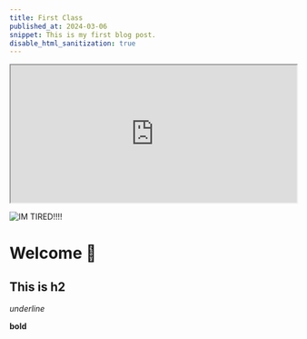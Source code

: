 ```yaml
---
title: First Class
published_at: 2024-03-06
snippet: This is my first blog post.
disable_html_sanitization: true
---
```

<iframe src="https://editor.p5js.org/xaviercox1/full/xbgMQaOkS" width="100%" Height="242px"></iframe>

![IM TIRED!!!!](/0603/homeless-man-sleeping-on-street-silhouette-vector-36153104.jpg)

# Welcome 🤗

## This is h2

_underline_

**bold**
